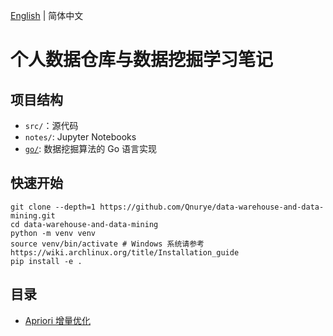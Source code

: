 [English](README.md) | 简体中文

# 个人数据仓库与数据挖掘学习笔记

## 项目结构

- `src/`：源代码
- `notes/`: Jupyter Notebooks
- [`go/`](go/README.zh-hans.md): 数据挖掘算法的 Go 语言实现

## 快速开始

```shell
git clone --depth=1 https://github.com/Qnurye/data-warehouse-and-data-mining.git
cd data-warehouse-and-data-mining
python -m venv venv
source venv/bin/activate # Windows 系统请参考 https://wiki.archlinux.org/title/Installation_guide
pip install -e .
```

## 目录

- [Apriori 增量优化](notes/apriori_incremental.ipynb)
